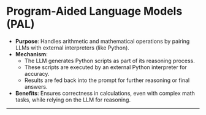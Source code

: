 # Program-Aided Language Models (PAL)
- **Purpose**: Handles arithmetic and mathematical operations by pairing LLMs with external interpreters (like Python).
- **Mechanism**:
  - The LLM generates Python scripts as part of its reasoning process.
  - These scripts are executed by an external Python interpreter for accuracy.
  - Results are fed back into the prompt for further reasoning or final answers.
- **Benefits**: Ensures correctness in calculations, even with complex math tasks, while relying on the LLM for reasoning.

---